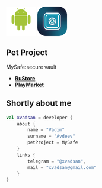 <img src="https://github.com/devicons/devicon/blob/master/icons/android/android-original-wordmark.svg" alt="drawing" width="80"/>   <a href="https://play.google.com/store/apps/details?id=ru.devrobots.privateCard&hl=ru&gl=US">
    <img src="https://github.com/xvadsan/BlankMVVM/blob/develop/app/src/main/res/drawable/am_icon.webp" alt="drawing" width="80"/>
</a>
## Pet Project
MySafe:secure vault
- [**RuStore**](https://www.rustore.ru/catalog/app/ru.devrobots.privateCard)
- [**PlayMarket**](https://play.google.com/store/apps/details?id=ru.devrobots.privateCard&hl=ru&gl=US)

## Shortly about me
```kotlin
val xvadsan = developer {
    about {
        name = "Vadim"
        surname = "Avdeev"
        petProject = MySafe
    }
    links {
        telegram = "@xvadsan",
        mail = "xvadsan@gmail.com"
    }
}
